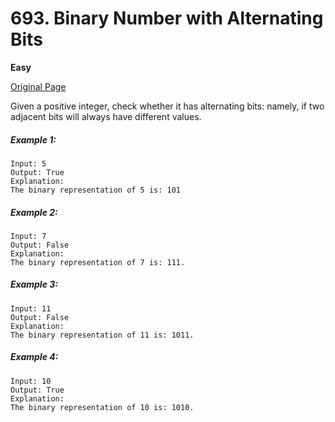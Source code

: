 # 693. Binary Number with Alternating Bits

**Easy**

[Original Page](https://leetcode.com/problems/binary-number-with-alternating-bits/)

Given a positive integer, check whether it has alternating bits: namely, if two adjacent bits will always have different values.

##### Example 1:
```
Input: 5
Output: True
Explanation:
The binary representation of 5 is: 101
```

##### Example 2:
```
Input: 7
Output: False
Explanation:
The binary representation of 7 is: 111.
```

##### Example 3:
```
Input: 11
Output: False
Explanation:
The binary representation of 11 is: 1011.
```

##### Example 4:
```
Input: 10
Output: True
Explanation:
The binary representation of 10 is: 1010.
```
